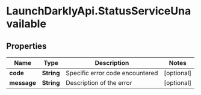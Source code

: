 # LaunchDarklyApi.StatusServiceUnavailable

## Properties

Name | Type | Description | Notes
------------ | ------------- | ------------- | -------------
**code** | **String** | Specific error code encountered | [optional] 
**message** | **String** | Description of the error | [optional] 


